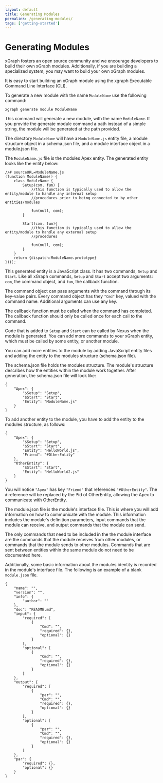 ```yaml
---
layout: default
title: Generating Modules
permalink: /generating-modules/
tags: ['getting-started']
---
```


# Generating Modules

xGraph fosters an open source community and we encourage developers to build their own xGraph modules. 
Additionally, if you are building a specialized system, you may want to build your own xGraph modules. 

It is easy to start building an xGraph module using the xgraph Executable Command Line Interface (CLI). 

To generate a new module with the name `ModuleName` use the following command:
```
xgraph generate module ModuleName
```

This command will generate a new module, with the name `ModuleName`. If you provide the generate module 
command a path instead of a simple string, the module will be generated at the path provided.

The directory `ModuleName` will have a `ModuleName.js` entity file, a module structure object in a 
schema.json file, and a module interface object in a module.json file. 

The  `ModuleName.js` file is the modules Apex entity. The generated entity looks like the entity below:
```
//# sourceURL=ModuleName.js
(function ModuleName() {
	class ModuleName {
		Setup(com, fun) {
			//this function is typically used to allow the entity/module to handle any internal setup
			//procedures prior to being connected to by other entities/modules

			fun(null, com);
		}

		Start(com, fun){
			//this function is typically used to allow the entity/module to handle any external setup
			//procedures

			fun(null, com);
		}
	}
	return {dispatch:ModuleName.prototype}
})();
```

This generated entity is a JavaScript class. It has two commands, `Setup` and `Start`. Like all xGraph 
commands, `Setup` and `Start` accept two arguments: `com`, the command object, and `fun`, the callback 
function.

The command object can pass arguments with the command through its key-value pairs. Every command object has 
they `"Cmd"` key, valued with the command name. Additional arguments can use any key.

The callback function must be called when the command has completed. The callback function should only be 
called once for each call to the command. 

Code that is added to `Setup` and `Start` can be called by Nexus when the module is generated. You can add 
more commands to your xGraph entity, which must be called by some entity, or another module. 

You can add more entities to the module by adding JavaScript entity files and adding the entity to the 
modules structure (schema.json file).

The schema.json file holds the modules structure. The module's structure describes how the entities within 
the module work together. After generation, the schema.json file will look like:
```
{
	"Apex": {
		"$Setup": "Setup",
		"$Start": "Start",
		"Entity": "ModuleName.js"
	}
}
```

To add another entity to the module, you have to add the entity to the modules structure, as follows: 
```
{
	"Apex": {
		"$Setup": "Setup",
		"$Start": "Start",
		"Entity": "HelloWorld.js",
		"Friend": "#OtherEntity"
	},
	"OtherEntity": {
		"$Start": "Start",
		"Entity": "HelloWorld2.js"
	}
}
```
You will notice `"Apex"` has key `"Friend"` that references `"#OtherEntity"`. The `#` reference will be 
replaced by the Pid of OtherEntity, allowing the Apex to communicate with OtherEntity. 

The module.json file is the module's interface file. This is where you will add information on how to 
communicate with the module. This information includes the module's definition parameters, input commands 
that the module can receive, and output commands that the module can send. 

The only commands that need to be included in the the module interface are the commands that the module 
receives from other modules, or commands that the module sends to other modules. Commands that are sent 
between entities within the same module do not need to be documented here. 

Additionally, some basic information about the modules identity is recorded in the module's interface file. 
The following is an example of a blank `module.json` file.
```
{
	"name": "",
	"version": "",
	"info": {
		"author": ""
	},
	"doc": "README.md",
	"input": {
		"required": [
			{
				"Cmd": "",
				"required": {},
				"optional": {}
			}
		],
		"optional": [
			{
				"Cmd": "",
				"required": {},
				"optional": {}
			}
		]
	},
	"output": {
		"required": [
			{
				"par": "",
				"Cmd": "",
				"required": {},
				"optional": {}
			}
		],
		"optional": [
			{
				"par": "",
				"Cmd": "",
				"required": {},
				"optional": {}
			}
		]
	},
	"par": {
		"required": {},
		"optional": {}
	}
}
```

